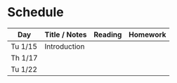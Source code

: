 # Schedule

| Day     | Title / Notes | Reading | Homework |
|---------|---------------|---------|----------|
| Tu 1/15 | Introduction  |         |          |
| Th 1/17 |               |         |          |
| Tu 1/22 |               |         |          |
